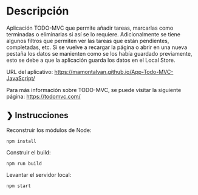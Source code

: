 # Descripción

Aplicación TODO-MVC que permite añadir tareas, marcarlas como terminadas o eliminarlas si así se lo requiere. Adicionalmente se tiene algunos filtros que permiten ver las tareas que están pendientes, completadas, etc. Si se vuelve a recargar la página o abrir en una nueva pestaña los datos se manienten como se los había guardado previamente, esto se debe a que la aplicación guarda los datos en el Local Store.

URL del aplicativo: https://mamontalvan.github.io/App-Todo-MVC-JavaScript/

Para más información sobre TODO-MVC, se puede visitar la siguiente página: https://todomvc.com/

## ❯ Instrucciones

Reconstruir los módulos de Node:

```
npm install
```

Construir el build:

```
npm run build

```

Levantar el servidor local:

```
npm start

```


